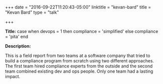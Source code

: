+++
date = "2016-09-22T11:20:43-05:00"
linktitle = "kevan-bard"
title = "Kevan Bard"
type = "talk"

+++

<div class="span-15  ">
  <div class="span-15  last ">
  <p><strong>Title:</strong>
case when devops = 1 then compliance = 'simplified' else compliance = 'pita' end
</p>

<p><strong>Description:</strong></p>

<p>
This is a field report from two teams at a software company that tried to build a compliance program from scratch using two different approaches. The first team hired compliance experts from the outside and the second team combined existing dev and ops people. Only one team had a lasting impact.
</p>
<p>

  </div>
</div>

